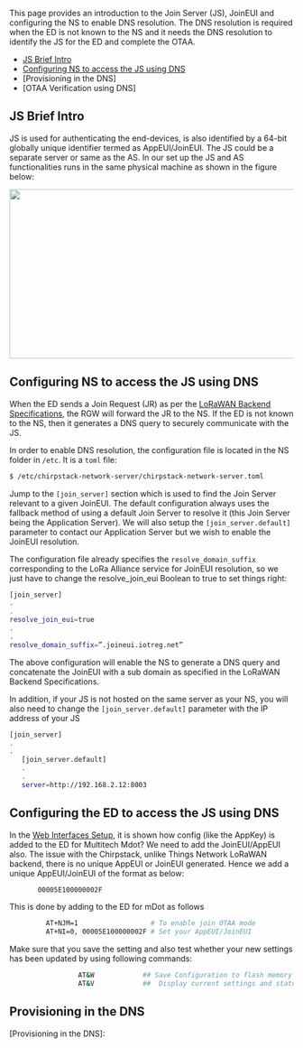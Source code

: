 This page provides an introduction to the Join Server (JS), JoinEUI and configuring the NS to enable DNS resolution. The DNS resolution is required when the ED is not known to the NS and it needs the DNS resolution to identify the JS for the ED and complete the OTAA.

 * [JS Brief Intro]
 * [Configuring NS to access the JS using DNS]
 * [Provisioning in the DNS]
 * [OTAA Verification using DNS]

 ## JS Brief Intro
 
JS is used for authenticating the end-devices, is also identified by a 64-bit globally unique identifier termed as AppEUI/JoinEUI. The JS could be a separate server or same as the AS. In our set up the JS and AS functionalities runs in the same physical machine as shown in the figure below:

<p align="center">
  <img width="760" height="300" src="https://github.com/sandoche2k/IoTRoam-Tutorial/blob/master/Images/Fig14.png?raw=true">
</p>
 
 
## Configuring NS to access the JS using DNS

When the ED sends a Join Request (JR) as per the [LoRaWAN Backend Specifications], the RGW will forward the JR to the NS. If the ED is not known to the NS, then it generates a DNS query to securely communicate with the JS. 

In order to enable DNS resolution, the configuration file is located in the NS folder in ```/etc```. It is a ```toml``` file:

```sh
$ /etc/chirpstack-network-server/chirpstack-network-server.toml
```

Jump to the ```[join_server]``` section which is used to find the Join Server relevant to a given JoinEUI. The default configuration always uses the fallback method of using a default Join Server to resolve it (this Join Server being the Application Server). We will also setup the ```[join_server.default]``` parameter to contact our Application Server but we wish to enable the JoinEUI resolution. 

The configuration file already specifies the ```resolve_domain_suffix``` corresponding to the LoRa Alliance service for JoinEUI resolution, so we just have to change the resolve_join_eui Boolean to true to set things right:


```sh
[join_server]
.
.
resolve_join_eui=true
.
.
resolve_domain_suffix=”.joineui.iotreg.net”
```
The above configuration will enable the NS to generate a DNS query and concatenate the JoinEUI with a sub domain as specified in the LoRaWAN Backend Specifications.    
   
In addition, if your JS is not hosted on the same server as your NS, you will also need to change the ```[join_server.default]``` parameter with the IP address of your JS

```sh
[join_server]
.
.
   [join_server.default]
   .
   .  
   server=http://192.168.2.12:8003
```
 
## Configuring the ED to access the JS using DNS

In the [Web Interfaces Setup], it is shown how config (like the AppKey) is added to the ED for Multitech Mdot? We need to add the JoinEUI/AppEUI also. The issue with the Chirpstack, unlike Things Network LoRaWAN backend, there is no unique AppEUI or JoinEUI generated. Hence we add a unique AppEUI/JoinEUI of the format as below: 
```sh
       00005E100000002F
```

This is done by adding to the ED for mDot as follows

```sh
         AT+NJM=1                  # To enable join OTAA mode
         AT+NI=0, 00005E100000002F # Set your AppEUI/JoinEUI
```

Make sure that you save the setting and also test whether your new settings has been updated by using following commands:

```sh
                 AT&W            ## Save Configuration to flash memory
                 AT&V            ##  Display current settings and status
```

## Provisioning in the DNS


[LoRaWAN Backend Specifications]: https://lora-alliance.org/resource-hub/lorawanr-back-end-interfaces-v10
[Configuring NS to access the JS using DNS]: #configuring-ns-to-access-the-js-using-dns
[JS Brief Intro]: #js-brief-intro
[Web Interfaces Setup]: https://github.com/sandoche2k/IoTRoam-Tutorial/blob/master/ApplicationServer-Setup.md#web-interface-setup
[Provisioning in the DNS]: 
